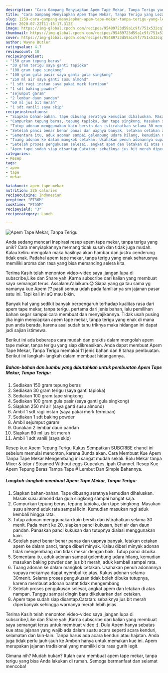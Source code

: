 ```yaml
---
description: "Cara Gampang Menyiapkan Apem Tape Mekar, Tanpa Terigu yang Lezat"
title: "Cara Gampang Menyiapkan Apem Tape Mekar, Tanpa Terigu yang Lezat"
slug: 1259-cara-gampang-menyiapkan-apem-tape-mekar-tanpa-terigu-yang-lezat
date: 2020-07-22T11:18:17.312Z
image: https://img-global.cpcdn.com/recipes/95489723d59a1c9f/751x532cq70/apem-tape-mekar-tanpa-terigu-foto-resep-utama.jpg
thumbnail: https://img-global.cpcdn.com/recipes/95489723d59a1c9f/751x532cq70/apem-tape-mekar-tanpa-terigu-foto-resep-utama.jpg
cover: https://img-global.cpcdn.com/recipes/95489723d59a1c9f/751x532cq70/apem-tape-mekar-tanpa-terigu-foto-resep-utama.jpg
author: Wayne Butler
ratingvalue: 4.7
reviewcount: 10
recipeingredient:
- "150 gram tepung beras"
- "30 gram terigu saya ganti tapioka"
- "100 gram tape singkong"
- "100 gram gula pasir saya ganti gula singkong"
- "250 ml air saya ganti susu almond"
- "1 sdt ragi instan saya pakai merk fermipan"
- "1 sdt baking powder"
- "sejumput garam"
- "2 lembar daun pandan"
- "60 ml jus bit merah"
- "1 sdt vanili saya skip"
recipeinstructions:
- "Siapkan bahan-bahan. Tape dibuang seratnya kemudian dihaluskan. Masak susu almond dan gula singkong sampai hangat saja."
- "Campurkan tepung beras, tepung tapioka, dan tape singkong. Masukan susu almond aduk rata sampai licin. Kemudian masukan ragi aduk kembali hingga rata."
- "Tutup adonan menggunakan kain bersih dan istirahatkan selama 30 menit. Pada menit ke 20, siapkan panci kukusan, beri air dan daun pandan. Panaskan panci kukusan dan tutupnya dialasi menggunakan kain."
- "Setelah panci benar benar panas dan uapnya banyak, letakan cetakan apem ke dalam panci, tanpa diberi minyak. Kalau diberi minyak adonan tidak mengembang dan tidak mekar dengan baik. Tutup panci dibuka."
- "Sementara itu, aduk adonan sampai gelembung udara hilang, kemudian masukan baking powder dan jus bit merah, aduk kembali sampai rata."
- "Tuang adonan ke dalam mangkok cetakan. Usahakan penuh adonannya supaya mekarnya dapat nyembul ke atas. Kukus adonan selama 30menit. Selama proses pengukusan tidak boleh dibuka tutupnya, karena membuat adonan bantat tidak mengembang"
- "Setelah proses pengukusan selesai, angkat apem dan letakan di atas nampan. Tunggu sampai dingin baru dikeluarkan dari cetakan."
- "Apem tape sudah siap disantap.Catatan: sebaiknya jus bit merah diperbanyak sehingga warnanya merah lebih jelas."
categories:
- Resep
tags:
- apem
- tape
- mekar

katakunci: apem tape mekar 
nutrition: 226 calories
recipecuisine: Indonesian
preptime: "PT36M"
cooktime: "PT55M"
recipeyield: "3"
recipecategory: Lunch

---
```



![Apem Tape Mekar, Tanpa Terigu](https://img-global.cpcdn.com/recipes/95489723d59a1c9f/751x532cq70/apem-tape-mekar-tanpa-terigu-foto-resep-utama.jpg)

Anda sedang mencari inspirasi resep apem tape mekar, tanpa terigu yang unik? Cara menyiapkannya memang tidak susah dan tidak juga mudah. Kalau keliru mengolah maka hasilnya akan hambar dan justru cenderung tidak enak. Padahal apem tape mekar, tanpa terigu yang enak seharusnya memiliki aroma dan rasa yang bisa memancing selera kita.

Terima Kasih telah menonton video-video saya ,jangan lupa di subscribe,Like dan Share yah ,Karna subscribe dari kalian yang membuat saya semangat terus. Assalamu&#39;alaikum.😊 Siapa yang ga tau sama yg namanya kue Apem ?? pasti semua udah pada familiar ya sm jajanan pasar satu ini. Tapi kali ini aQ mau bikin.

Banyak hal yang sedikit banyak berpengaruh terhadap kualitas rasa dari apem tape mekar, tanpa terigu, pertama dari jenis bahan, lalu pemilihan bahan segar sampai cara membuat dan menyajikannya. Tidak usah pusing jika ingin menyiapkan apem tape mekar, tanpa terigu yang enak di mana pun anda berada, karena asal sudah tahu triknya maka hidangan ini dapat jadi sajian istimewa.


Berikut ini ada beberapa cara mudah dan praktis dalam mengolah apem tape mekar, tanpa terigu yang siap dikreasikan. Anda dapat membuat Apem Tape Mekar, Tanpa Terigu memakai 11 jenis bahan dan 8 tahap pembuatan. Berikut ini langkah-langkah dalam membuat hidangannya.

<!--inarticleads1-->

##### Bahan-bahan dan bumbu yang dibutuhkan untuk pembuatan Apem Tape Mekar, Tanpa Terigu:

1. Sediakan 150 gram tepung beras
1. Sediakan 30 gram terigu (saya ganti tapioka)
1. Sediakan 100 gram tape singkong
1. Sediakan 100 gram gula pasir (saya ganti gula singkong)
1. Siapkan 250 ml air (saya ganti susu almond)
1. Ambil 1 sdt ragi instan (saya pakai merk fermipan)
1. Sediakan 1 sdt baking powder
1. Ambil sejumput garam
1. Gunakan 2 lembar daun pandan
1. Siapkan 60 ml jus bit merah
1. Ambil 1 sdt vanili (saya skip)


Resep kue Apem Tepung Terigu Kukus Sempatkan SUBCRIBE chanel ini sebelum memulai menonton, karena Bunda akan. Cara Membuat Kue Apem Tanpa Tape Mekar Mengembang ini sangat mudah sekali. Bolu Mekar tanpa Mixer &amp; telor / Steamed Without eggs Cupcakes. ipah Channel. Resep Kue Apem Tepung Beras Tampa Tape # Lembut Dan Simple Bahannya. 

<!--inarticleads2-->

##### Langkah-langkah membuat Apem Tape Mekar, Tanpa Terigu:

1. Siapkan bahan-bahan. Tape dibuang seratnya kemudian dihaluskan. Masak susu almond dan gula singkong sampai hangat saja.
1. Campurkan tepung beras, tepung tapioka, dan tape singkong. Masukan susu almond aduk rata sampai licin. Kemudian masukan ragi aduk kembali hingga rata.
1. Tutup adonan menggunakan kain bersih dan istirahatkan selama 30 menit. Pada menit ke 20, siapkan panci kukusan, beri air dan daun pandan. Panaskan panci kukusan dan tutupnya dialasi menggunakan kain.
1. Setelah panci benar benar panas dan uapnya banyak, letakan cetakan apem ke dalam panci, tanpa diberi minyak. Kalau diberi minyak adonan tidak mengembang dan tidak mekar dengan baik. Tutup panci dibuka.
1. Sementara itu, aduk adonan sampai gelembung udara hilang, kemudian masukan baking powder dan jus bit merah, aduk kembali sampai rata.
1. Tuang adonan ke dalam mangkok cetakan. Usahakan penuh adonannya supaya mekarnya dapat nyembul ke atas. Kukus adonan selama 30menit. Selama proses pengukusan tidak boleh dibuka tutupnya, karena membuat adonan bantat tidak mengembang
1. Setelah proses pengukusan selesai, angkat apem dan letakan di atas nampan. Tunggu sampai dingin baru dikeluarkan dari cetakan.
1. Apem tape sudah siap disantap.Catatan: sebaiknya jus bit merah diperbanyak sehingga warnanya merah lebih jelas.


Terima Kasih telah menonton video-video saya ,jangan lupa di subscribe,Like dan Share yah ,Karna subscribe dari kalian yang membuat saya semangat terus untuk membuat video :). Dulu Apem hanya sebatas kue atau jajanan yang wajib ada dalam suatu acara seperti acara kenduri, selamatan dan lain-lain. Tanpa harus ada acara kenduri atau hajatan. Anda juga tidak perlu jauh-jauh ke Ambon hanya untuk memakan kue ini. Apem merupakan jajanan tradisional yang memiliki cita rasa gurih legit. 

Gimana nih? Mudah bukan? Itulah cara membuat apem tape mekar, tanpa terigu yang bisa Anda lakukan di rumah. Semoga bermanfaat dan selamat mencoba!
